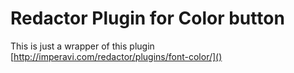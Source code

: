 # Redactor Plugin for Color button

This is just a wrapper of this plugin [http://imperavi.com/redactor/plugins/font-color/]()

